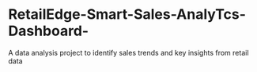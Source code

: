 # RetailEdge-Smart-Sales-AnalyTcs-Dashboard-
A data analysis project to identify sales trends and key insights from retail data
